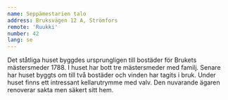 ```yaml
---
name: Seppämestarien talo
address: Bruksvägen 12 A, Strömfors
remote: 'Ruukki'
number: 42
lang: se
---
```

Det ståtliga huset byggdes ursprungligen till bostäder för Brukets mästersmeder 1788. I huset har bott tre mästersmeder med familj. Senare har huset byggts om till två bostäder och vinden har tagits i bruk. Under huset finns ett intressant kellarutrymme med valv. Den nuvarande ägaren renoverar sakta men säkert sitt hem.
